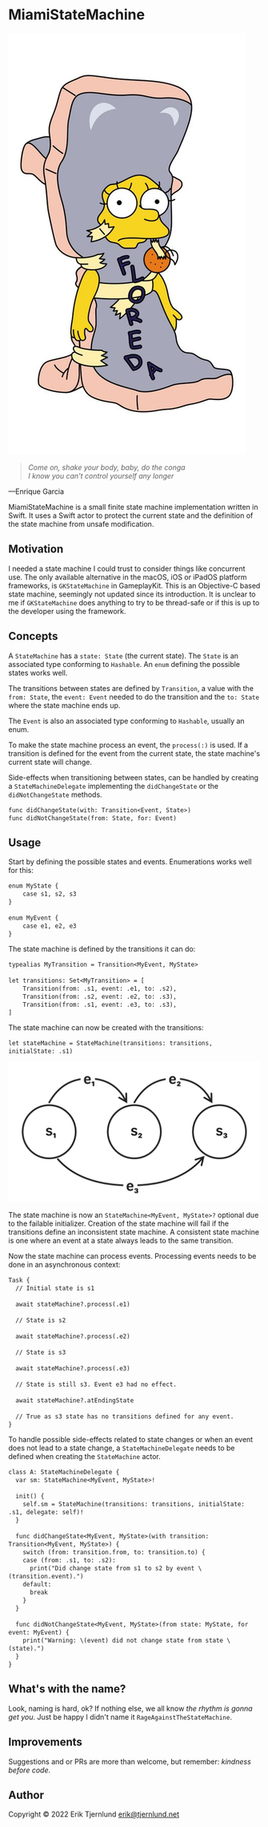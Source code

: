 # MiamiStateMachine
![Floreda](images/lisa_simpson_floreda.jpg)
> *Come on, shake your body, baby, do the conga<br/>
> I know you can't control yourself any longer*
> 
—Enrique Garcia

MiamiStateMachine is a small finite state machine implementation written in Swift.
It uses a Swift actor to protect the current state and the definition of the state machine
from unsafe modification.

## Motivation

I needed a state machine I could trust to consider things like concurrent use. 
The only available alternative in the macOS, iOS or iPadOS platform frameworks, 
is `GKStateMachine` in GameplayKit. This is an Objective-C based state machine,
seemingly not updated since its introduction. It is unclear to me if `GKStateMachine`
does anything to try to be thread-safe or if this is up to the developer using
the framework.

## Concepts

A `StateMachine` has a `state: State` (the current state). The `State` is an associated type
conforming to `Hashable`. An `enum` defining the possible states works well. 

The transitions between states are defined by `Transition`, a value with the `from: State`, the
`event: Event` needed to do the transition and the `to: State` where the state machine ends up.

The `Event` is also an associated type conforming to `Hashable`, usually an enum.

To make the state machine process an event, the `process(:)` is used. If a transition is 
defined for the event from the current state, the state machine's current state will change.

Side-effects when transitioning between states, can be handled by creating a `StateMachineDelegate`
implementing the `didChangeState` or the `didNotChangeState` methods.

```
func didChangeState(with: Transition<Event, State>)
func didNotChangeState(from: State, for: Event)
```

## Usage

Start by defining the possible states and events. Enumerations works well for this:

```
enum MyState {
    case s1, s2, s3
}

enum MyEvent {
    case e1, e2, e3
}
```

The state machine is defined by the transitions it can do:

```
typealias MyTransition = Transition<MyEvent, MyState>

let transitions: Set<MyTransition> = [
    Transition(from: .s1, event: .e1, to: .s2),
    Transition(from: .s2, event: .e2, to: .s3),
    Transition(from: .s1, event: .e3, to: .s3),
]
```

The state machine can now be created with the transitions:

```
let stateMachine = StateMachine(transitions: transitions, initialState: .s1)
```

![State Machine Example](images/state-machine-example.png)

The state machine is now an `StateMachine<MyEvent, MyState>?` optional due to 
the failable initializer. Creation of the state machine will fail if the transitions
define an inconsistent state machine. A consistent state machine is one where an event
at a state always leads to the same transition.

Now the state machine can process events. Processing events needs to be done in
an asynchronous context:

```
Task {
  // Initial state is s1
    
  await stateMachine?.process(.e1)

  // State is s2
    
  await stateMachine?.process(.e2)

  // State is s3

  await stateMachine?.process(.e3)
    
  // State is still s3. Event e3 had no effect.

  await stateMachine?.atEndingState
    
  // True as s3 state has no transitions defined for any event.
}
```

To handle possible side-effects related to state changes or when an event does not
lead to a state change, a `StateMachineDelegate` needs to be defined when creating
the `StateMachine` actor.

```
class A: StateMachineDelegate {
  var sm: StateMachine<MyEvent, MyState>!
    
  init() {
    self.sm = StateMachine(transitions: transitions, initialState: .s1, delegate: self)!
  }
    
  func didChangeState<MyEvent, MyState>(with transition: Transition<MyEvent, MyState>) {
    switch (from: transition.from, to: transition.to) {
    case (from: .s1, to: .s2):
      print("Did change state from s1 to s2 by event \(transition.event).")
    default:
      break
    }
  }
    
  func didNotChangeState<MyEvent, MyState>(from state: MyState, for event: MyEvent) {
    print("Warning: \(event) did not change state from state \(state).")
  }
}
```

## What's with the name?

Look, naming is hard, ok? If nothing else, we all know *the rhythm is gonna get you*. 
Just be happy I didn't name it `RageAgainstTheStateMachine`.

## Improvements

Suggestions and or PRs are more than welcome, but remember: *kindness before code*. 

## Author
Copyright &copy; 2022 Erik Tjernlund <erik@tjernlund.net>
